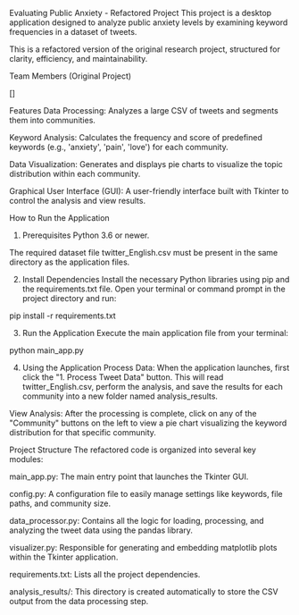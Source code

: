 Evaluating Public Anxiety - Refactored Project
This project is a desktop application designed to analyze public anxiety levels by examining keyword frequencies in a dataset of tweets.

This is a refactored version of the original research project, structured for clarity, efficiency, and maintainability.

Team Members (Original Project)

[]

Features
Data Processing: Analyzes a large CSV of tweets and segments them into communities.

Keyword Analysis: Calculates the frequency and score of predefined keywords (e.g., 'anxiety', 'pain', 'love') for each community.

Data Visualization: Generates and displays pie charts to visualize the topic distribution within each community.

Graphical User Interface (GUI): A user-friendly interface built with Tkinter to control the analysis and view results.

How to Run the Application
1. Prerequisites
Python 3.6 or newer.

The required dataset file twitter_English.csv must be present in the same directory as the application files.

2. Install Dependencies
Install the necessary Python libraries using pip and the requirements.txt file. Open your terminal or command prompt in the project directory and run:

pip install -r requirements.txt

3. Run the Application
Execute the main application file from your terminal:

python main_app.py

4. Using the Application
Process Data: When the application launches, first click the "1. Process Tweet Data" button. This will read twitter_English.csv, perform the analysis, and save the results for each community into a new folder named analysis_results.

View Analysis: After the processing is complete, click on any of the "Community" buttons on the left to view a pie chart visualizing the keyword distribution for that specific community.

Project Structure
The refactored code is organized into several key modules:

main_app.py: The main entry point that launches the Tkinter GUI.

config.py: A configuration file to easily manage settings like keywords, file paths, and community size.

data_processor.py: Contains all the logic for loading, processing, and analyzing the tweet data using the pandas library.

visualizer.py: Responsible for generating and embedding matplotlib plots within the Tkinter application.

requirements.txt: Lists all the project dependencies.

analysis_results/: This directory is created automatically to store the CSV output from the data processing step.